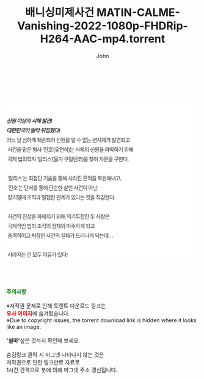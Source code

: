 ﻿---
layout: post
title:  "배니싱미제사건 MATIN-CALME-Vanishing-2022-1080p-FHDRip-H264-AAC-mp4.torrent"
author: John
categories: [ 영화 ]
tags: [  ]
image:  
description: "배니싱미제사건 MATIN-CALME-Vanishing-2022-1080p-FHDRip-H264-AAC-mp4 torrent 정보 공유"
toc: true
toc_sticky: true
---

<br>
<div class="view-img">
<a class="view_image" href="https://torrentmobile59.com/bbs/view_image.php?fn=%2Fdata%2Ffile%2Fmovie%2F3659260999_QWNecnXZ_034f5d16fbf47992350bcf81dc5555edca3dcde6.jpg" target="_blank"><img alt="" class="img-tag" content="https://torrentmobile59.com/data/file/movie/3659260999_QWNecnXZ_034f5d16fbf47992350bcf81dc5555edca3dcde6.jpg" itemprop="image" src="https://torrentmobile59.com/data/file/movie/3659260999_QWNecnXZ_034f5d16fbf47992350bcf81dc5555edca3dcde6.jpg"/></a><a class="view_image" href="https://torrentmobile59.com/bbs/view_image.php?fn=%2Fdata%2Ffile%2Fmovie%2F3659260999_1DlBoiEy_c6b24dd52b96fb01bce81ba39e70ee9d6910e4fc.jpg" target="_blank"><img alt="" class="img-tag" content="https://torrentmobile59.com/data/file/movie/3659260999_1DlBoiEy_c6b24dd52b96fb01bce81ba39e70ee9d6910e4fc.jpg" itemprop="image" src="https://torrentmobile59.com/data/file/movie/3659260999_1DlBoiEy_c6b24dd52b96fb01bce81ba39e70ee9d6910e4fc.jpg"/></a></div><div class="view-content" itemprop="description">
<p><br/></p><div class="title_area" style="margin:0px 0px 9px;padding:0px;list-style:none;font-size:12px;font-family:'나눔고딕', NanumGothic, '돋움', Dotum, Helvetica, 'AppleSDGothicNeo-Medium', AppleGothic, sans-serif;height:30px;float:none;background-color:rgb(255,255,255);"><h4 class="h_story" style="margin:5px 10px 0px 0px;padding:0px;list-style:none;font-size:12px;font-family:'돋움', sans-serif;height:18px;width:49px;background:url(&quot;https://ssl.pstatic.net/static/movie/2020/10/h_tx_sp5.png&quot;) no-repeat 0px -17px;float:left;"><strong class="blind" style="margin:0px;padding:0px;list-style:none;font-size:0px;font-family:inherit;color:inherit;width:1px;height:1px;line-height:0;">줄거리</strong></h4></div><h5 class="h_tx_story" style="margin:-7px 0px 1px;padding:0px;list-style:none;font-size:14px;font-family:'나눔고딕', NanumGothic, Helvetica, sans-serif;color:rgb(51,51,51);background-image:url(&quot;https://ssl.pstatic.net/static/movie/2014/01/blank.gif&quot;);letter-spacing:-1px;line-height:25px;background-color:rgb(255,255,255);">신원 미상의 시체 발견!<br style="list-style:none;font-size:12px;font-family:'돋움', sans-serif;color:rgb(0,0,0);"/>대한민국이 발칵 뒤집혔다!</h5><p class="con_tx" style="margin-top:-1px;margin-bottom:-6px;list-style:none;font-size:14px;font-family:'나눔고딕', NanumGothic, '돋움', Dotum, Helvetica, 'AppleSDGothicNeo-Medium', AppleGothic, sans-serif;color:rgb(51,51,51);background-image:url(&quot;https://ssl.pstatic.net/static/movie/2014/01/blank.gif&quot;);letter-spacing:-1px;line-height:25px;background-color:rgb(255,255,255);">어느 날 심하게 훼손되어 신원을 알 수 없는 변사체가 발견되고<br style="list-style:none;font-size:12px;font-family:'돋움', sans-serif;color:rgb(0,0,0);"/> 사건을 맡은 형사 ‘진호’(유연석)는 사체의 신원을 파악하기 위해<br style="list-style:none;font-size:12px;font-family:'돋움', sans-serif;color:rgb(0,0,0);"/> 국제 법의학자 ‘알리스’(올가 쿠릴렌코)를 찾아 자문을 구한다.<br style="list-style:none;font-size:12px;font-family:'돋움', sans-serif;color:rgb(0,0,0);"/> <br style="list-style:none;font-size:12px;font-family:'돋움', sans-serif;color:rgb(0,0,0);"/> ‘알리스’는 최첨단 기술을 통해 사라진 흔적을 복원해내고,<br style="list-style:none;font-size:12px;font-family:'돋움', sans-serif;color:rgb(0,0,0);"/> ‘진호’는 단서를 통해 단순한 살인 사건이 아닌<br style="list-style:none;font-size:12px;font-family:'돋움', sans-serif;color:rgb(0,0,0);"/> 장기밀매 조직과 밀접한 관계가 있다는 것을 직감한다.<br style="list-style:none;font-size:12px;font-family:'돋움', sans-serif;color:rgb(0,0,0);"/> <br style="list-style:none;font-size:12px;font-family:'돋움', sans-serif;color:rgb(0,0,0);"/> 사건의 진상을 파헤치기 위해 의기투합한 두 사람은<br style="list-style:none;font-size:12px;font-family:'돋움', sans-serif;color:rgb(0,0,0);"/> 국제적인 범죄 조직의 정체와 마주하게 되고<br style="list-style:none;font-size:12px;font-family:'돋움', sans-serif;color:rgb(0,0,0);"/> 충격적이고 처참한 사건의 실체가 드러나게 되는데…<br style="list-style:none;font-size:12px;font-family:'돋움', sans-serif;color:rgb(0,0,0);"/> <br style="list-style:none;font-size:12px;font-family:'돋움', sans-serif;color:rgb(0,0,0);"/> 사라지는 건 모두 이유가 있다!</p> </div>
    
<br><br><br>
<p data-ke-size="size16"><b><span style="color: green;">주의사항</span></b><br /><br />※저작권 문제로 인해 토렌트 다운로드 링크는<br /><b><span style="color: red;">유사 이미지</span></b>에 숨겨뒀습니다.<br />※Due to copyright issues, the torrent download link is hidden where it looks like an image.<br /><br /><b>'설마'</b>싶은 것까지 확인해 보세요.<br /><br />숨김링크 클릭 시 마그넷 나타나지 않는 것은<br />저작권으로 인한 링크만료 자료로<br />1시간 간격으로 봇에 의해 마그넷 주소 갱신됩니다.</p>
